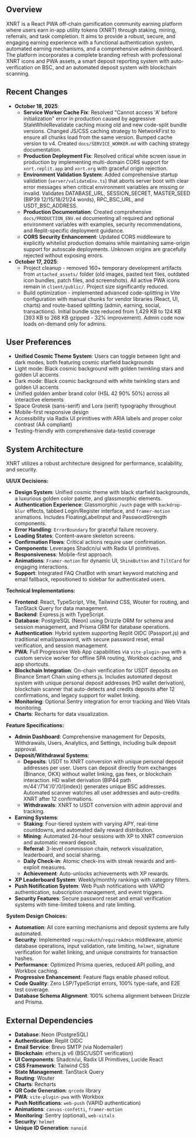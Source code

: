 ## Overview
XNRT is a React PWA off-chain gamification community earning platform where users earn in-app utility tokens (XNRT) through staking, mining, referrals, and task completion. It aims to provide a robust, secure, and engaging earning experience with a functional authentication system, automated earning mechanisms, and a comprehensive admin dashboard. The platform incorporates a complete branding refresh with professional XNRT icons and PWA assets, a smart deposit reporting system with auto-verification on BSC, and an automated deposit system with blockchain scanning.

## Recent Changes
- **October 18, 2025**:
  - **Service Worker Cache Fix**: Resolved "Cannot access 'A' before initialization" error in production caused by aggressive StaleWhileRevalidate caching mixing old and new code-split bundle versions. Changed JS/CSS caching strategy to NetworkFirst to ensure all chunks load from the same version. Bumped cache version to v4. Created `docs/SERVICE_WORKER.md` with caching strategy documentation.
  - **Production Deployment Fix**: Resolved critical white screen issue in production by implementing multi-domain CORS support for `xnrt.replit.app` and `xnrt.org` with graceful origin rejection.
  - **Environment Validation System**: Added comprehensive startup validation (`server/validateEnv.ts`) that aborts server boot with clear error messages when critical environment variables are missing or invalid. Validates DATABASE_URL, SESSION_SECRET, MASTER_SEED (BIP39 12/15/18/21/24 words), RPC_BSC_URL, and USDT_BSC_ADDRESS.
  - **Production Documentation**: Created comprehensive `docs/PRODUCTION_ENV.md` documenting all required and optional environment variables with examples, security recommendations, and Replit-specific deployment guidance.
  - **CORS Security Enhancement**: Updated CORS middleware to explicitly whitelist production domains while maintaining same-origin support for autoscale deployments. Unknown origins are gracefully rejected without exposing errors.
- **October 17, 2025**: 
  - Project cleanup - removed 160+ temporary development artifacts from `attached_assets/` folder (old images, pasted text files, outdated icon bundles, patch files, and screenshots). All active PWA icons remain in `client/public/`. Project size significantly reduced.
  - Build optimization - implemented advanced code-splitting in Vite configuration with manual chunks for vendor libraries (React, UI, charts) and route-based splitting (admin, earning, social, transactions). Initial bundle size reduced from 1,429 KB to 124 KB (393 KB to 268 KB gzipped - 32% improvement). Admin code now loads on-demand only for admins.

## User Preferences
- **Unified Cosmic Theme System**: Users can toggle between light and dark modes, both featuring cosmic starfield backgrounds
- Light mode: Black cosmic background with golden twinkling stars and golden UI accents
- Dark mode: Black cosmic background with white twinkling stars and golden UI accents
- Unified golden amber brand color (HSL 42 90% 50%) across all interactive elements
- Space Grotesk (sans-serif) and Lora (serif) typography throughout
- Mobile-first responsive design
- Accessibility via Radix UI primitives with ARIA labels and proper color contrast (AA compliant)
- Testing-friendly with comprehensive data-testid coverage

## System Architecture
XNRT utilizes a robust architecture designed for performance, scalability, and security.

**UI/UX Decisions:**
- **Design System**: Unified cosmic theme with black starfield backgrounds, a luxurious golden color palette, and glassmorphic elements.
- **Authentication Experience**: Glassmorphic `/auth` page with `backdrop-blur` effects, tabbed Login/Register interface, and `framer-motion` animations. Includes FloatingLabelInput and PasswordStrength components.
- **Error Handling**: `ErrorBoundary` for graceful failure recovery.
- **Loading States**: Content-aware skeleton screens.
- **Confirmation Flows**: Critical actions require user confirmation.
- **Components**: Leverages Shadcn/ui with Radix UI primitives.
- **Responsiveness**: Mobile-first approach.
- **Animations**: `Framer-motion` for dynamic UI, `ShineButton` and `TiltCard` for engaging interactions.
- **Support**: Integrated FAQ ChatBot with smart keyword matching and email fallback, repositioned to sidebar for authenticated users.

**Technical Implementations:**
- **Frontend**: React, TypeScript, Vite, Tailwind CSS, Wouter for routing, and TanStack Query for data management.
- **Backend**: Express.js with TypeScript.
- **Database**: PostgreSQL (Neon) using Drizzle ORM for schema and session management, and Prisma ORM for database operations.
- **Authentication**: Hybrid system supporting Replit OIDC (Passport.js) and traditional email/password, with secure password reset, email verification, and session management.
- **PWA**: Full Progressive Web App capabilities via `vite-plugin-pwa` with a custom service worker for offline SPA routing, Workbox caching, and app shortcuts.
- **Blockchain Integration**: On-chain verification for USDT deposits on Binance Smart Chain using ethers.js. Includes automated deposit system with unique personal deposit addresses (HD wallet derivation), blockchain scanner that auto-detects and credits deposits after 12 confirmations, and legacy support for wallet linking.
- **Monitoring**: Optional Sentry integration for error tracking and Web Vitals monitoring.
- **Charts**: Recharts for data visualization.

**Feature Specifications:**
- **Admin Dashboard**: Comprehensive management for Deposits, Withdrawals, Users, Analytics, and Settings, including bulk deposit approval.
- **Deposit/Withdrawal Systems**: 
    - **Deposits**: USDT to XNRT conversion with unique personal deposit addresses per user. Users can deposit directly from exchanges (Binance, OKX) without wallet linking, gas fees, or blockchain interaction. HD wallet derivation (BIP44 path m/44'/714'/0'/0/{index}) generates unique BSC addresses. Automated scanner watches all user addresses and auto-credits XNRT after 12 confirmations.
    - **Withdrawals**: XNRT to USDT conversion with admin approval and tracking.
- **Earning Systems**:
    - **Staking**: Four-tiered system with varying APY, real-time countdowns, and automated daily reward distribution.
    - **Mining**: Automated 24-hour sessions with XP to XNRT conversion and automatic reward deposit.
    - **Referral**: 3-level commission chain, network visualization, leaderboard, and social sharing.
    - **Daily Check-in**: Atomic check-ins with streak rewards and anti-exploit measures.
    - **Achievement**: Auto-unlocks achievements with XP rewards.
- **XP Leaderboard System**: Weekly/monthly rankings with category filters.
- **Push Notification System**: Web Push notifications with VAPID authentication, subscription management, and event triggers.
- **Security Features**: Secure password reset and email verification systems with time-limited tokens and rate limiting.

**System Design Choices:**
- **Automation**: All core earning mechanisms and deposit systems are fully automated.
- **Security**: Implemented `requireAuth`/`requireAdmin` middleware, atomic database operations, input validation, rate limiting, `helmet`, signature verification for wallet linking, and unique constraints for transaction hashes.
- **Performance**: Optimized Prisma queries, reduced API polling, and Workbox caching.
- **Progressive Enhancement**: Feature flags enable phased rollout.
- **Code Quality**: Zero LSP/TypeScript errors, 100% type-safe, and E2E test coverage.
- **Database Schema Alignment**: 100% schema alignment between Drizzle and Prisma.

## External Dependencies
- **Database**: Neon (PostgreSQL)
- **Authentication**: Replit OIDC
- **Email Service**: Brevo SMTP (via Nodemailer)
- **Blockchain**: ethers.js v6 (BSC/USDT verification)
- **UI Components**: Shadcn/ui, Radix UI Primitives, Lucide React
- **CSS Framework**: Tailwind CSS
- **State Management**: TanStack Query
- **Routing**: Wouter
- **Charts**: Recharts
- **QR Code Generation**: `qrcode` library
- **PWA**: `vite-plugin-pwa` with Workbox
- **Push Notifications**: `web-push` (VAPID authentication)
- **Animations**: `canvas-confetti`, `framer-motion`
- **Monitoring**: Sentry (optional), `web-vitals`
- **Security**: `helmet`
- **Unique ID Generation**: `nanoid`